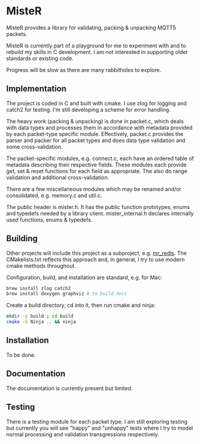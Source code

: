 # MisteR
MisteR provides a library for validating, packing & unpacking MQTT5 packets.

MisteR is currently part of a playground for me to experiment with and to rebuild my skills in C development. I am not interested in supporting older standards or existing code.

Progress will be slow as there are many rabbitholes to explore.
## Implementation
The project is coded in C and built with cmake. I use zlog for logging and catch2 for testing. I'm still developing a scheme for error handling.

The heavy work (packing & unpacking) is done in packet.c, which deals with data types and processes them in accordance with metadata provided by each packet-type specific module. Effectively, packet.c provides the parser and packer for all packet types and does data type validation and some cross-validation.

The packet-specific modules, e.g. connect.c, each have an ordered table of metadata describing their respective fields. These modules each provide get, set & reset functions for each field as appropriate. The also do range validation and additional cross-validation.

There are a few miscellaneous modules which may be renamed and/or consolidated, e.g. memory.c and util.c.

The public header is mister.h. It has the public function prototypes, enums and typedefs needed by a library client. mister_internal.h declares internally used functions, enums & typedefs.
## Building
Other projects will include this project as a subproject, e.g. [mr_redis](https://github.com/michaelplaing/mr_redis). The CMakelists.txt reflects this approach and, in general, I try to use modern cmake methods throughout.

Configuration, build, and installation are standard, e.g. for Mac:
```zsh
brew install zlog catch2
brew install doxygen graphviz # to build docs
```

Create a build directory, cd into it, then run cmake and ninja:
```zsh
mkdir -p build ; cd build
cmake -G Ninja .. && ninja
```
## Installation
To be done.
## Documentation
The documentation is currently present but limited.
## Testing
There is a testing module for each packet type. I am still exploring testing but currently you will see "happy" and "unhappy" tests where I try to model normal processing and validation transgressions respectively.
